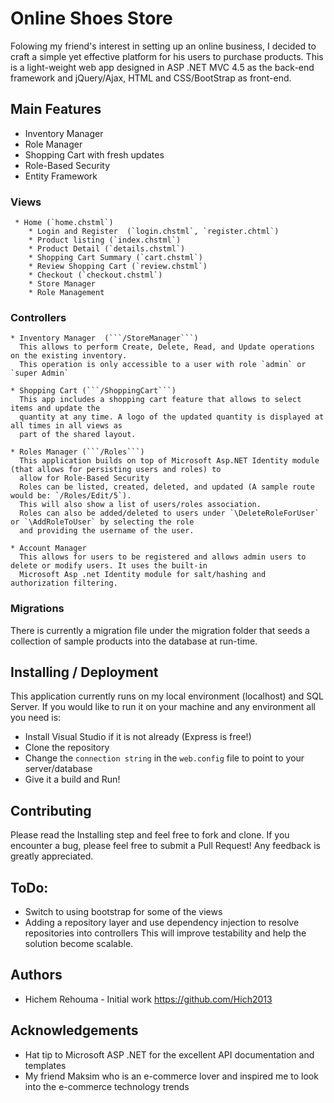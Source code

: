 # Online Shoes Store 

   Folowing my friend's interest in setting up an online business, I decided to craft a simple yet effective platform for his users to purchase products. This is a light-weight web app 
   designed in ASP .NET MVC 4.5 as the back-end framework and jQuery/Ajax, HTML and CSS/BootStrap as front-end. 

## Main Features 

   - Inventory Manager
   - Role Manager
   - Shopping Cart with fresh updates 
   - Role-Based Security 
   - Entity Framework 
       

### Views 
 
     * Home (`home.chstml`)
    	* Login and Register  (`login.chstml`, `register.chtml`)
    	* Product listing (`index.chstml`)
    	* Product Detail (`details.chstml`)
    	* Shopping Cart Summary (`cart.chstml`)
    	* Review Shopping Cart (`review.chstml`) 
    	* Checkout (`checkout.chstml`)
    	* Store Manager 
    	* Role Management 

### Controllers
     
    * Inventory Manager  (```/StoreManager```) 
      This allows to perform Create, Delete, Read, and Update operations on the existing inventory.
      This operation is only accessible to a user with role `admin` or `super Admin`  

    * Shopping Cart (```/ShoppingCart```)
      This app includes a shopping cart feature that allows to select items and update the 
      quantity at any time. A logo of the updated quantity is displayed at all times in all views as 
      part of the shared layout. 

    * Roles Manager (```/Roles```)
      This application builds on top of Microsoft Asp.NET Identity module (that allows for persisting users and roles) to 
      allow for Role-Based Security 
      Roles can be listed, created, deleted, and updated (A sample route would be: `/Roles/Edit/5`). 
      This will also show a list of users/roles association. 
      Roles can also be added/deleted to users under `\DeleteRoleForUser` or `\AddRoleToUser` by selecting the role 
      and providing the username of the user.

    * Account Manager
      This allows for users to be registered and allows admin users to delete or modify users. It uses the built-in 
      Microsoft Asp .net Identity module for salt/hashing and authorization filtering.

### Migrations 

There is currently a migration file under the migration folder that seeds a collection of sample products into the database at run-time.

## Installing / Deployment
This application currently runs on my local environment (localhost) and SQL Server. If you would like to run it on your machine and any environment all you need is: 
* Install Visual Studio if it is not already (Express is free!)
* Clone the repository 
* Change the `connection string` in the `web.config` file to point to your server/database 
* Give it a build and Run! 

## Contributing 
Please read the Installing step and feel free to fork and clone. If you encounter a bug, please feel free to submit a Pull Request! 
Any feedback is greatly appreciated. 
    
## ToDo: 
- Switch to using bootstrap for some of the views 
- Adding a repository layer and use dependency injection to resolve repositories into controllers 
This will improve testability and help the solution become scalable.    

## Authors 
- Hichem Rehouma - Initial work https://github.com/Hich2013

## Acknowledgements 
- Hat tip to Microsoft ASP .NET for the excellent API documentation and templates 
- My friend Maksim who is an e-commerce lover and inspired me to look into the e-commerce technology trends   




